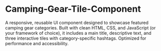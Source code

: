 # Camping-Gear-Tile-Component
A responsive, reusable UI component designed to showcase featured camping gear categories. Built with clean HTML, CSS, and JavaScript (or your framework of choice), it includes a main title, descriptive text, and three interactive tiles with category-specific hashtags. Optimized for performance and accessibility.
